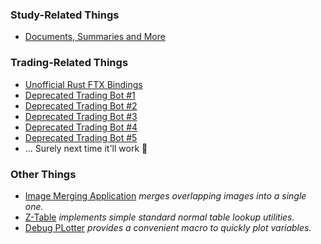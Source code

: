 ### Study-Related Things

- [Documents, Summaries and More](https://github.com/fabianboesiger/documents)

### Trading-Related Things

- [Unofficial Rust FTX Bindings](https://github.com/fabianboesiger/ftx)
- [Deprecated Trading Bot #1](https://github.com/fabianboesiger/trader-deprecated-1)
- [Deprecated Trading Bot #2](https://github.com/fabianboesiger/trader-deprecated-2)
- [Deprecated Trading Bot #3](https://github.com/fabianboesiger/trader-deprecated-3)
- [Deprecated Trading Bot #4](https://github.com/fabianboesiger/trader-deprecated-4)
- [Deprecated Trading Bot #5](https://github.com/fabianboesiger/trader-deprecated-5)
- ... Surely next time it'll work 🤨

### Other Things

- [Image Merging Application](https://github.com/fabianboesiger/strata) *merges overlapping images into a single one.*
- [Z-Table](https://github.com/fabianboesiger/z-table) *implements simple standard normal table lookup utilities.*
- [Debug PLotter](https://github.com/fabianboesiger/debug-plotter) *provides a convenient macro to quickly plot variables.*
